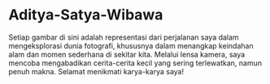 # Aditya-Satya-Wibawa
Setiap gambar di sini adalah representasi dari perjalanan saya dalam mengeksplorasi dunia fotografi, khususnya dalam menangkap keindahan alam dan momen sederhana di sekitar kita.  Melalui lensa kamera, saya mencoba mengabadikan cerita-cerita kecil yang sering terlewatkan, namun penuh makna. Selamat menikmati karya-karya saya!
